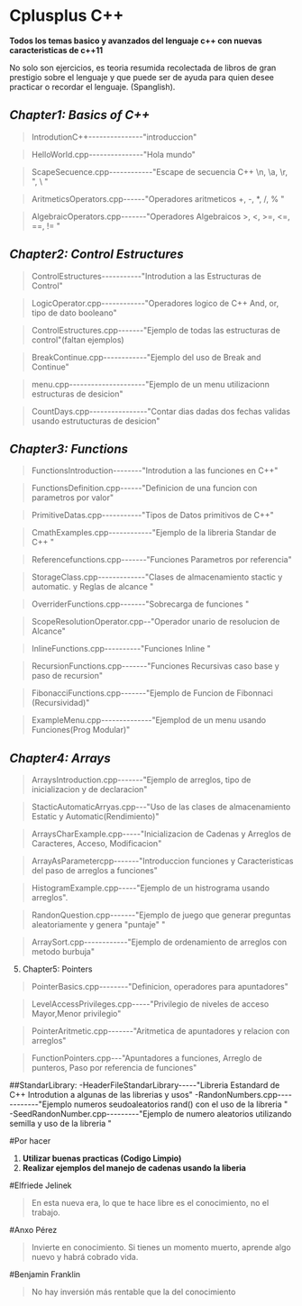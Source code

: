 # Cplusplus C++
**Todos los temas basico y avanzados del lenguaje c++ con nuevas caracteristicas de c++11** 

No solo son ejercicios, es teoria resumida recolectada de libros de gran prestigio sobre el lenguaje 
y que puede ser de ayuda para quien desee practicar o recordar el lenguaje.
(Spanglish).


## *Chapter1: Basics of C++*

>IntrodutionC++---------------"introduccion"                                                                                           

>HelloWorld.cpp---------------"Hola mundo"                                                                                             

>ScapeSecuence.cpp------------"Escape de secuencia C++ \n, \a, \r, \", \ "                                                             

>AritmeticsOperators.cpp------"Operadores aritmeticos +, -, *, /, % "                                                                  

>AlgebraicOperators.cpp-------"Operadores Algebraicos >, <, >=, <=, ==, != "                                                           


## *Chapter2: Control Estructures*

>ControlEstructures-----------"Introdution a las Estructuras de Control"                                       

>LogicOperator.cpp------------"Operadores logico de C++ And, or, tipo de dato booleano"                                                

>ControlEstructures.cpp-------"Ejemplo de todas las estructuras de control"(faltan ejemplos)                                           

>BreakContinue.cpp------------"Ejemplo del uso de Break and Continue"

>menu.cpp---------------------"Ejemplo de un menu utilizacionn estructuras de desicion"

>CountDays.cpp----------------"Contar dias dadas dos fechas validas usando estrutucturas de desicion"                                                                  

## *Chapter3: Functions*

>FunctionsIntroduction--------"Introdution a las funciones en C++"      

>FunctionsDefinition.cpp------"Definicion de una funcion con parametros por valor"                                                     

>PrimitiveDatas.cpp-----------"Tipos de Datos primitivos de C++"                                                                       

>CmathExamples.cpp------------"Ejemplo de la libreria Standar de C++ <cmath> "                                                         

>Referencefunctions.cpp-------"Funciones Parametros por referencia"                                                                    

>StorageClass.cpp-------------"Clases de almacenamiento stactic y automatic. y Reglas de alcance "                                     

>OverriderFunctions.cpp-------"Sobrecarga de funciones "                                                                               

>ScopeResolutionOperator.cpp--"Operador unario de resolucion de Alcance"                                                               

>InlineFunctions.cpp----------"Funciones Inline "                                                                                      

>RecursionFunctions.cpp-------"Funciones Recursivas caso base y paso de recursion"                                                     

>FibonacciFunctions.cpp-------"Ejemplo de Funcion de Fibonnaci (Recursividad)"

>ExampleMenu.cpp--------------"Ejemplod de un menu usando Funciones(Prog Modular)"


## *Chapter4: Arrays*

>ArraysIntroduction.cpp-------"Ejemplo de arreglos, tipo de inicializacion y de declaracion"                                           

>StacticAutomaticArryas.cpp---"Uso de las clases de almacenamiento Estatic y Automatic(Rendimiento)"

>ArraysCharExample.cpp-----"Inicializacion de Cadenas y Arreglos de Caracteres, Acceso, Modificacion"

>ArrayAsParametercpp-------"Introduccion funciones y Caracteristicas del paso de arreglos a funciones"

>HistogramExample.cpp-----"Ejemplo de un histrograma usando arreglos".

>RandonQuestion.cpp-------"Ejemplo de juego que generar preguntas aleatoriamente y genera "puntaje" "

>ArraySort.cpp------------"Ejemplo de ordenamiento de arreglos con metodo burbuja"


5. Chapter5: Pointers

>PointerBasics.cpp--------"Definicion, operadores para apuntadores"

>LevelAccessPrivileges.cpp-----"Privilegio de niveles de acceso Mayor,Menor privilegio"

>PointerAritmetic.cpp-------"Aritmetica de apuntadores y relacion con arreglos"

>FunctionPointers.cpp---"Apuntadores a funciones, Arreglo de punteros, Paso por referencia de funciones"

##StandarLibrary:
-HeaderFileStandarLibrary-----"Libreria Estandard de C++ Introdution a algunas de las librerias y usos"
-RandonNumbers.cpp------------"Ejemplo numeros seudoaleatorios rand() con el uso de la libreria <cstdlib>"
-SeedRandonNumber.cpp---------"Ejemplo de numero aleatorios utilizando semilla y uso de la libreria <ctime> "



#Por hacer
1. **Utilizar buenas practicas (Codigo Limpio)**
2. **Realizar ejemplos del manejo de cadenas usando la liberia <cstring>**



#Elfriede Jelinek 
>En esta nueva era, lo que te hace libre es el conocimiento, no el trabajo.

#Anxo Pérez
>Invierte en conocimiento. Si tienes un momento muerto, aprende algo nuevo y habrá cobrado vida.

#Benjamin Franklin
>No hay inversión más rentable que la del conocimiento

